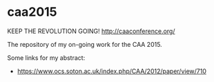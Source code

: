 caa2015
=======

KEEP THE REVOLUTION GOING! http://caaconference.org/

The repository of my on-going work for the CAA 2015.

Some links for my abstract:
- https://www.ocs.soton.ac.uk/index.php/CAA/2012/paper/view/710
